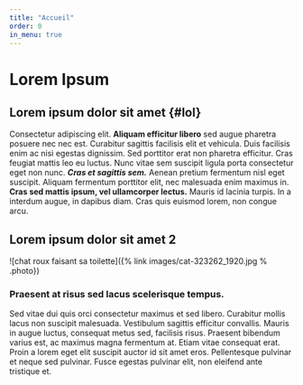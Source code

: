 ```yaml
---
title: "Accueil"
order: 0
in_menu: true
---
```

# Lorem Ipsum

## Lorem ipsum dolor sit amet {#lol}

Consectetur adipiscing elit. **Aliquam efficitur libero** sed augue pharetra posuere nec nec est. Curabitur sagittis facilisis elit et vehicula. Duis facilisis enim ac nisi egestas dignissim. Sed porttitor erat non pharetra efficitur. Cras feugiat mattis leo eu luctus. Nunc vitae sem suscipit ligula porta consectetur eget non nunc. **_Cras et sagittis sem._** Aenean pretium fermentum nisl eget suscipit. Aliquam fermentum porttitor elit, nec malesuada enim maximus in. **Cras sed mattis ipsum, vel ullamcorper lectus.** Mauris id lacinia turpis. In a interdum augue, in dapibus diam. Cras quis euismod lorem, non congue arcu. 

## Lorem ipsum dolor sit amet 2

![chat roux faisant sa toilette]({% link images/cat-323262_1920.jpg % .photo})

### Praesent at risus sed lacus scelerisque tempus. 

Sed vitae dui quis orci consectetur maximus et sed libero. Curabitur mollis lacus non suscipit malesuada. Vestibulum sagittis efficitur convallis. Mauris in augue luctus, consequat metus sed, facilisis risus. Praesent bibendum varius est, ac maximus magna fermentum at. Etiam vitae consequat erat. Proin a lorem eget elit suscipit auctor id sit amet eros. Pellentesque pulvinar et neque sed pulvinar. Fusce egestas pulvinar elit, non eleifend ante tristique et. 